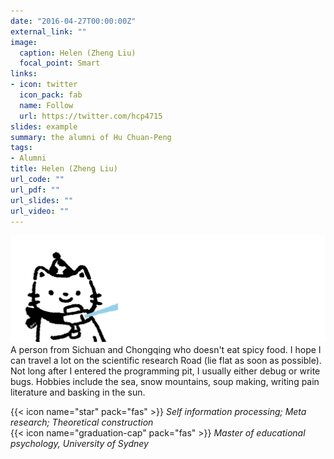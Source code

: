 ```yaml
---
date: "2016-04-27T00:00:00Z"
external_link: ""
image:
  caption: Helen (Zheng Liu)
  focal_point: Smart
links:
- icon: twitter
  icon_pack: fab
  name: Follow
  url: https://twitter.com/hcp4715
slides: example
summary: the alumni of Hu Chuan-Peng
tags:
- Alumni
title: Helen (Zheng Liu)
url_code: ""
url_pdf: ""
url_slides: ""
url_video: ""
---
```

![](images/lz1.png)
A person from Sichuan and Chongqing who doesn't eat spicy food. I hope I can travel a lot on the scientific research Road (lie flat as soon as possible). Not long after I entered the programming pit, I usually either debug or write bugs. Hobbies include the sea, snow mountains, soup making, writing pain literature and basking in the sun.

{{< icon name="star" pack="fas" >}} _Self information processing; Meta research; Theoretical construction_  
{{< icon name="graduation-cap" pack="fas" >}} _Master of educational psychology, University of Sydney_  
